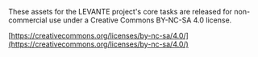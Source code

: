 
These assets for the LEVANTE project's core tasks are released for non-commercial use under a Creative Commons BY-NC-SA 4.0 license.

[https://creativecommons.org/licenses/by-nc-sa/4.0/](https://creativecommons.org/licenses/by-nc-sa/4.0/)
